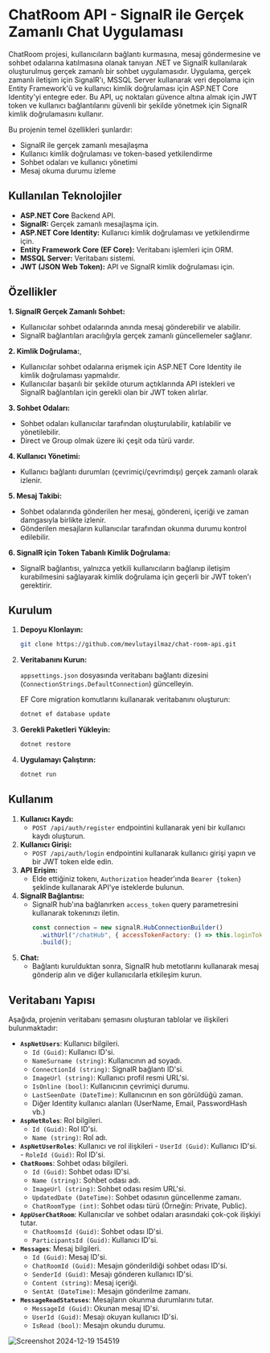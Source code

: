 # ChatRoom API - SignalR ile Gerçek Zamanlı Chat Uygulaması

ChatRoom projesi, kullanıcıların bağlantı kurmasına, mesaj göndermesine ve sohbet odalarına katılmasına olanak tanıyan .NET ve SignalR kullanılarak oluşturulmuş gerçek zamanlı bir sohbet uygulamasıdır. Uygulama, gerçek zamanlı iletişim için SignalR'ı, MSSQL Server kullanarak veri depolama için Entity Framework'ü ve kullanıcı kimlik doğrulaması için ASP.NET Core Identity'yi entegre eder. Bu API, uç noktaları güvence altına almak için JWT token ve kullanıcı bağlantılarını güvenli bir şekilde yönetmek için SignalR kimlik doğrulamasını kullanır.

Bu projenin temel özellikleri şunlardır:

  * SignalR ile gerçek zamanlı mesajlaşma
  * Kullanıcı kimlik doğrulaması ve token-based yetkilendirme
  * Sohbet odaları ve kullanıcı yönetimi
  * Mesaj okuma durumu izleme

## Kullanılan Teknolojiler

- **ASP.NET Core** Backend API.
- **SignalR:** Gerçek zamanlı mesajlaşma için.
- **ASP.NET Core Identity:** Kullanıcı kimlik doğrulaması ve yetkilendirme için.
- **Entity Framework Core (EF Core):** Veritabanı işlemleri için ORM.
- **MSSQL Server:** Veritabanı sistemi.
- **JWT (JSON Web Token):** API ve SignalR kimlik doğrulaması için.

## Özellikler

**1. SignalR Gerçek Zamanlı Sohbet:**
  - Kullanıcılar sohbet odalarında anında mesaj gönderebilir ve alabilir.
  - SignalR bağlantıları aracılığıyla gerçek zamanlı güncellemeler sağlanır.

**2. Kimlik Doğrulama:**,
  - Kullanıcılar sohbet odalarına erişmek için ASP.NET Core Identity ile kimlik doğrulaması yapmalıdır.
  - Kullanıcılar başarılı bir şekilde oturum açtıklarında API istekleri ve SignalR bağlantıları için gerekli olan bir JWT token alırlar.

**3. Sohbet Odaları:**
  - Sohbet odaları kullanıcılar tarafından oluşturulabilir, katılabilir ve yönetilebilir.
  - Direct ve Group olmak üzere iki çeşit oda türü vardır.

**4. Kullanıcı Yönetimi:**
  - Kullanıcı bağlantı durumları (çevrimiçi/çevrimdışı) gerçek zamanlı olarak izlenir.

**5. Mesaj Takibi:**
  - Sohbet odalarında gönderilen her mesaj, göndereni, içeriği ve zaman damgasıyla birlikte izlenir.
  - Gönderilen mesajların kullanıcılar tarafından okunma durumu kontrol edilebilir.

**6. SignalR için Token Tabanlı Kimlik Doğrulama:**
  - SignalR bağlantısı, yalnızca yetkili kullanıcıların bağlanıp iletişim kurabilmesini sağlayarak kimlik doğrulama için geçerli bir JWT token'ı gerektirir.


## Kurulum

1. **Depoyu Klonlayın:**
   ```bash
   git clone https://github.com/mevlutayilmaz/chat-room-api.git
   ```

3. **Veritabanını Kurun:**

   `appsettings.json` dosyasında veritabanı bağlantı dizesini (`ConnectionStrings.DefaultConnection`) güncelleyin.
   
   EF Core migration komutlarını kullanarak veritabanını oluşturun:
   ```bash
   dotnet ef database update
   ```

5. **Gerekli Paketleri Yükleyin:**
    ```bash
    dotnet restore
    ```

6. **Uygulamayı Çalıştırın:**
   ```bash
   dotnet run
   ```

## Kullanım

1.  **Kullanıcı Kaydı:**
    *   `POST /api/auth/register` endpointini kullanarak yeni bir kullanıcı kaydı oluşturun.
2.  **Kullanıcı Girişi:**
    *   `POST /api/auth/login` endpointini kullanarak kullanıcı girişi yapın ve bir JWT token elde edin.
3.  **API Erişim:**
    *   Elde ettiğiniz tokenı, `Authorization` header'ında `Bearer {token}` şeklinde kullanarak API'ye isteklerde bulunun.
4.  **SignalR Bağlantısı:**
    *   SignalR hub'ına bağlanırken `access_token` query parametresini kullanarak tokenınızı iletin.
        ```javascript
        const connection = new signalR.HubConnectionBuilder()
          .withUrl("/chatHub", { accessTokenFactory: () => this.loginToken })
          .build();
        ```
5.  **Chat:**
    *   Bağlantı kurulduktan sonra, SignalR hub metotlarını kullanarak mesaj gönderip alın ve diğer kullanıcılarla etkileşim kurun.


## Veritabanı Yapısı

Aşağıda, projenin veritabanı şemasını oluşturan tablolar ve ilişkileri bulunmaktadır:

-   **`AspNetUsers`**: Kullanıcı bilgileri.
    -   `Id (Guid)`: Kullanıcı ID'si.
    -   `NameSurname (string)`: Kullanıcının ad soyadı.
    -   `ConnectionId (string)`: SignalR bağlantı ID'si.
    -   `ImageUrl (string)`: Kullanıcı profil resmi URL'si.
    -   `IsOnline (bool)`: Kullanıcının çevrimiçi durumu.
    -   `LastSeenDate (DateTime)`: Kullanıcının en son görüldüğü zaman.
    - Diğer Identity kullanıcı alanları (UserName, Email, PasswordHash vb.)
-   **`AspNetRoles`**: Rol bilgileri.
    -   `Id (Guid)`: Rol ID'si.
    -   `Name (string)`: Rol adı.
-    **`AspNetUserRoles`**: Kullanıcı ve rol ilişkileri
    -   `UserId (Guid)`: Kullanıcı ID'si.
    -   `RoleId (Guid)`: Rol ID'si.
-   **`ChatRooms`**: Sohbet odası bilgileri.
    -   `Id (Guid)`: Sohbet odası ID'si.
    -   `Name (string)`: Sohbet odası adı.
    -   `ImageUrl (string)`: Sohbet odası resim URL'si.
    -   `UpdatedDate (DateTime)`: Sohbet odasının güncellenme zamanı.
    -   `ChatRoomType (int)`: Sohbet odası türü (Örneğin: Private, Public).
-   **`AppUserChatRoom`**: Kullanıcılar ve sohbet odaları arasındaki çok-çok ilişkiyi tutar.
     - `ChatRoomsId (Guid)`: Sohbet odası ID'si.
    - `ParticipantsId (Guid)`: Kullanıcı ID'si.
-   **`Messages`**: Mesaj bilgileri.
    -   `Id (Guid)`: Mesaj ID'si.
    -   `ChatRoomId (Guid)`: Mesajın gönderildiği sohbet odası ID'si.
    -   `SenderId (Guid)`: Mesajı gönderen kullanıcı ID'si.
    -   `Content (string)`: Mesaj içeriği.
    -   `SentAt (DateTime)`: Mesajın gönderilme zamanı.
-   **`MessageReadStatuses`**: Mesajların okunma durumlarını tutar.
    -   `MessageId (Guid)`: Okunan mesaj ID'si.
    -   `UserId (Guid)`: Mesajı okuyan kullanıcı ID'si.
    -   `IsRead (bool)`: Mesajın okundu durumu.
 
![Screenshot 2024-12-19 154519](https://github.com/user-attachments/assets/c1bb6855-f159-4e85-b533-e823159f7229)

